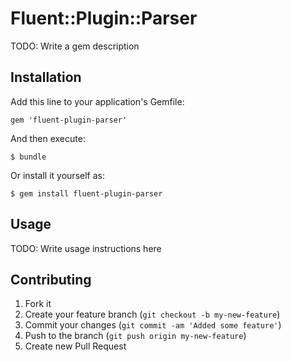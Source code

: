 # Fluent::Plugin::Parser

TODO: Write a gem description

## Installation

Add this line to your application's Gemfile:

    gem 'fluent-plugin-parser'

And then execute:

    $ bundle

Or install it yourself as:

    $ gem install fluent-plugin-parser

## Usage

TODO: Write usage instructions here

## Contributing

1. Fork it
2. Create your feature branch (`git checkout -b my-new-feature`)
3. Commit your changes (`git commit -am 'Added some feature'`)
4. Push to the branch (`git push origin my-new-feature`)
5. Create new Pull Request
